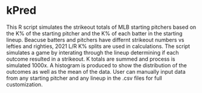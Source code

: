 # kPred

This R script simulates the strikeout totals of MLB starting pitchers based on the K% of the starting pitcher and the K% of each batter in the starting lineup.
Beacuse batters and pitchers have differnt strikeout numbers vs lefties and righties, 2021 L/R K% splits are used in calculations.
The script simulates a game by interating through the lineup determining if each outcome resulted in a strikeout.
K totals are summed and process is simulated 1000x.
A histogram is produced to show the distribution of the outcomes as well as the mean of the data.
User can manually input data from any starting pitcher and any lineup in the .csv files for full customization.



